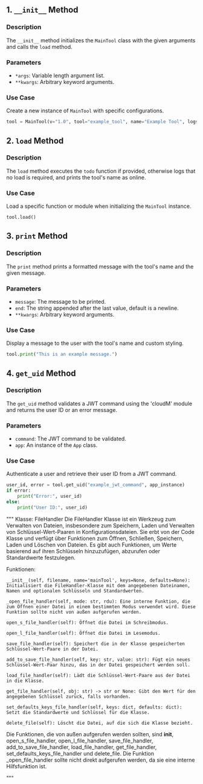 ## 1. `__init__` Method

### Description

The `__init__` method initializes the `MainTool` class with the given arguments and calls the `load` method.

### Parameters

- `*args`: Variable length argument list.
- `**kwargs`: Arbitrary keyword arguments.

### Use Case

Create a new instance of `MainTool` with specific configurations.

```python
tool = MainTool(v="1.0", tool="example_tool", name="Example Tool", logs="example_logs", color="blue", load=custom_load_function, on_exit=custom_exit_function)
```

## 2. `load` Method

### Description

The `load` method executes the `todo` function if provided, otherwise logs that no load is required, and prints the tool's name as online.

### Use Case

Load a specific function or module when initializing the `MainTool` instance.

```python
tool.load()
```

## 3. `print` Method

### Description

The `print` method prints a formatted message with the tool's name and the given message.

### Parameters

- `message`: The message to be printed.
- `end`: The string appended after the last value, default is a newline.
- `**kwargs`: Arbitrary keyword arguments.

### Use Case

Display a message to the user with the tool's name and custom styling.

```python
tool.print("This is an example message.")
```

## 4. `get_uid` Method

### Description

The `get_uid` method validates a JWT command using the 'cloudM' module and returns the user ID or an error message.

### Parameters

- `command`: The JWT command to be validated.
- `app`: An instance of the `App` class.

### Use Case

Authenticate a user and retrieve their user ID from a JWT command.

```python
user_id, error = tool.get_uid("example_jwt_command", app_instance)
if error:
    print("Error:", user_id)
else:
    print("User ID:", user_id)
```

"""
Klasse: FileHandler
Die FileHandler Klasse ist ein Werkzeug zum Verwalten von Dateien, insbesondere zum Speichern, Laden und Verwalten von Schlüssel-Wert-Paaren in Konfigurationsdateien. Sie erbt von der Code Klasse und verfügt über Funktionen zum Öffnen, Schließen, Speichern, Laden und Löschen von Dateien. Es gibt auch Funktionen, um Werte basierend auf ihren Schlüsseln hinzuzufügen, abzurufen oder Standardwerte festzulegen.

Funktionen:

    __init__(self, filename, name='mainTool', keys=None, defaults=None): Initialisiert die FileHandler-Klasse mit dem angegebenen Dateinamen, Namen und optionalen Schlüsseln und Standardwerten.

    _open_file_handler(self, mode: str, rdu): Eine interne Funktion, die zum Öffnen einer Datei in einem bestimmten Modus verwendet wird. Diese Funktion sollte nicht von außen aufgerufen werden.

    open_s_file_handler(self): Öffnet die Datei im Schreibmodus.

    open_l_file_handler(self): Öffnet die Datei im Lesemodus.

    save_file_handler(self): Speichert die in der Klasse gespeicherten Schlüssel-Wert-Paare in der Datei.

    add_to_save_file_handler(self, key: str, value: str): Fügt ein neues Schlüssel-Wert-Paar hinzu, das in der Datei gespeichert werden soll.

    load_file_handler(self): Lädt die Schlüssel-Wert-Paare aus der Datei in die Klasse.

    get_file_handler(self, obj: str) -> str or None: Gibt den Wert für den angegebenen Schlüssel zurück, falls vorhanden.

    set_defaults_keys_file_handler(self, keys: dict, defaults: dict): Setzt die Standardwerte und Schlüssel für die Klasse.

    delete_file(self): Löscht die Datei, auf die sich die Klasse bezieht.

Die Funktionen, die von außen aufgerufen werden sollten, sind __init__, open_s_file_handler, open_l_file_handler, save_file_handler, add_to_save_file_handler, load_file_handler, get_file_handler, set_defaults_keys_file_handler und delete_file. Die Funktion _open_file_handler sollte nicht direkt aufgerufen werden, da sie eine interne Hilfsfunktion ist.

"""
